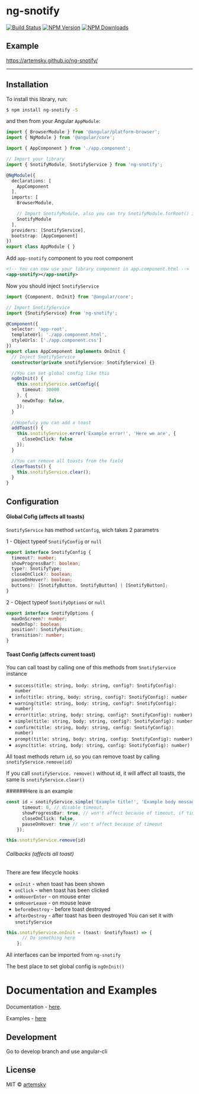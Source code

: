 # ng-snotify

[![Build Status](https://travis-ci.org/artemsky/ng-snotify.svg?branch=master)](https://travis-ci.org/artemsky/ng-snotify)
[![NPM Version](https://img.shields.io/npm/v/ng-snotify.svg)](https://www.npmjs.com/package/ng-snotify)
[![NPM Downloads](https://img.shields.io/npm/dt/ng-snotify.svg)](https://www.npmjs.com/package/ng-snotify)


## Example
https://artemsky.github.io/ng-snotify/


_______

## Installation

To install this library, run:

```bash
$ npm install ng-snotify -S
```

and then from your Angular `AppModule`:

```typescript
import { BrowserModule } from '@angular/platform-browser';
import { NgModule } from '@angular/core';

import { AppComponent } from './app.component';

// Import your library
import { SnotifyModule, SnotifyService } from 'ng-snotify';

@NgModule({
  declarations: [
    AppComponent
  ],
  imports: [
    BrowserModule,

    // Import SnotifyModule, also you can try SnotifyModule.forRoot() if you have build errors
    SnotifyModule
  ],
  providers: [SnotifyService],
  bootstrap: [AppComponent]
})
export class AppModule { }
```

Add `app-snotify` component to you root component

```xml
<!-- You can now use your library component in app.component.html -->
<app-snotify></app-snotify>
```

Now you should inject `SnotifyService`

```typescript
import {Component, OnInit} from '@angular/core';

// Import SnotifyService
import {SnotifyService} from 'ng-snotify';

@Component({
  selector: 'app-root',
  templateUrl: './app.component.html',
  styleUrls: ['./app.component.css']
})
export class AppComponent implements OnInit {
  // Inject SnotifyService
  constructor(private snotifyService: SnotifyService) {}

  //You can set global config like this
  ngOnInit() {
    this.snotifyService.setConfig({
      timeout: 30000
    }, {
      newOnTop: false,
    });
  }

  //Hopefuly you can add a toast 
  addToast() {
    this.snotifyService.error('Example error!', 'Here we are', {
      closeOnClick: false
    });
  }

  //You can remove all toasts from the field
  clearToasts() {
    this.snotifyService.clear();
  }
}

```

## Configuration

#### Global Cofig (affects all toasts)

`SnotifyService` has method `setConfig`, wich takes 2 parametrs

1 - Object typeof `SnotifyConfig` or `null`

```typescript
export interface SnotifyConfig {
  timeout?: number;
  showProgressBar?: boolean;
  type?: SnotifyType;
  closeOnClick?: boolean;
  pauseOnHover?: boolean;
  buttons?: [SnotifyButton, SnotifyButton] | [SnotifyButton];
}
```

2 - Object typeof `SnotifyOptions` or `null`

```typescript
export interface SnotifyOptions {
  maxOnScreen?: number;
  newOnTop?: boolean;
  position?: SnotifyPosition;
  transition?: number;
}
```

#### Toast Config (affects current toast)

You can call toast by calling one of this methods from `SnotifyService` instance
* `success(title: string, body: string, config?: SnotifyConfig): number`
* `info(title: string, body: string, config?: SnotifyConfig): number`
* `warning(title: string, body: string, config?: SnotifyConfig): number)`
* `error(title: string, body: string, config?: SnotifyConfig): number)`
* `simple(title: string, body: string, config?: SnotifyConfig): number `
* `confirm(title: string, body: string, config: SnotifyConfig): number)`
* `prompt(title: string, body: string, config: SnotifyConfig): number)`
* `async(title: string, body: string, config: SnotifyConfig): number)`

All toast methods return `id`, so you can remove toast by calling `snotifyService.remove(id)`

If you call `snotifyService. remove()` without id, it will affect all toasts, the same is `snotifyService.clear()`

######Here is an example
```typescript
const id = snotifyService.simple('Example title!', 'Example body message', {
      timeout: 0, // disable timeout,
      showProgressBar: true, // won't affect because of timeout, if timeout set to 0. Progress Bar cannot exist anymore
      closeOnClick: false,
      pauseOnHover: true // won't affect because of timeout
    });

this.snotifyService.remove(id)
```

###### Callbacks (affects all toast)
There are few lifecycle hooks
 - `onInit` - when toast has been shown
 - `onClick` - when toast has been clicked
 - `onHoverEnter` - on mouse enter
 - `onHoverLeave` - on mouse leave
 - `beforeDestroy` - before toast destroyed
 - `afterDestroy` - after toast has been destroyed
You can set it with `snotifyService`
```typescript
this.snotifyService.onInit = (toast: SnotifyToast) => {
      // Do something here
    };
```
All interfaces can be imported from `ng-snotify`

The best place to set global config is `ngOnInit()`

# Documentation and Examples

Documentation - [here](https://artemsky.github.io/ng-snotify/documentation/injectables/SnotifyService.html).

Examples - [here](https://github.com/artemsky/ng-snotify/blob/develop/src/app/app.component.ts)

## Development

Go to develop branch and use angular-cli

## License

MIT © [artemsky](mailto:mr.artemsky@gmail.com)

